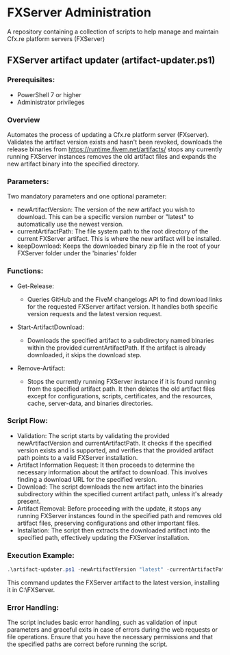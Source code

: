 # FXServer Administration
A repository containing a collection of scripts to help manage and maintain Cfx.re platform servers (FXServer)

## FXServer artifact updater (artifact-updater.ps1)

### Prerequisites: 
- PowerShell 7 or higher
- Administrator privileges

### Overview
Automates the process of updating a Cfx.re platform server (FXserver). Validates the artifact version exists and hasn't been revoked, downloads the release binaries from https://runtime.fivem.net/artifacts/ stops any currently running FXServer instances removes the old artifact files and expands the new artifact binary into the specified directory. 


### Parameters: 
Two mandatory parameters and one optional parameter:

- newArtifactVersion: The version of the new artifact you wish to download. This can be a specific version number or "latest" to automatically use the newest version.
- currentArtifactPath: The file system path to the root directory of the current FXServer artifact. This is where the new artifact will be installed.
- keepDownload: Keeps the downloaded binary zip file in the root of your FXServer folder under the 'binaries' folder

### Functions:
- Get-Release:
	- Queries GitHub and the FiveM changelogs API to find download links for the requested FXServer artifact version. It handles both specific version requests and the latest version request.

- Start-ArtifactDownload:
	- Downloads the specified artifact to a subdirectory named binaries within the provided currentArtifactPath. If the artifact is already downloaded, it skips the download step.

- Remove-Artifact:
	- Stops the currently running FXServer instance if it is found running from the specified artifact path. It then deletes the old artifact files except for configurations, scripts, certificates, and the resources, cache, server-data, and binaries directories.

### Script Flow:
- Validation: The script starts by validating the provided newArtifactVersion and currentArtifactPath. It checks if the specified version exists and is supported, and verifies that the provided artifact path points to a valid FXServer installation.
- Artifact Information Request: It then proceeds to determine the necessary information about the artifact to download. This involves finding a download URL for the specified version.
- Download: The script downloads the new artifact into the binaries subdirectory within the specified current artifact path, unless it's already present.
- Artifact Removal: Before proceeding with the update, it stops any running FXServer instances found in the specified path and removes old artifact files, preserving configurations and other important files.
- Installation: The script then extracts the downloaded artifact into the specified path, effectively updating the FXServer installation.

### Execution Example:

```powershell
.\artifact-updater.ps1 -newArtifactVersion "latest" -currentArtifactPath "C:\FXServer"
```

This command updates the FXServer artifact to the latest version, installing it in C:\FXServer.

### Error Handling:
The script includes basic error handling, such as validation of input parameters and graceful exits in case of errors during the web requests or file operations. Ensure that you have the necessary permissions and that the specified paths are correct before running the script.